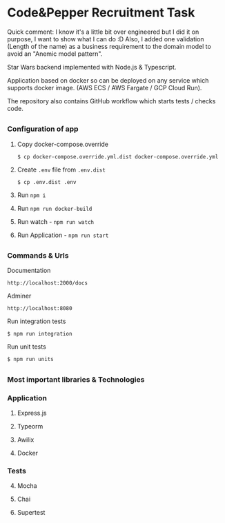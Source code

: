 # Code&Pepper Recruitment Task

Quick comment: I know it's a little bit over engineered but I did it on purpose, I want to show what I can do :D Also, I added one validation (Length of the name) as a business requirement to the domain model to avoid an "Anemic model pattern".

Star Wars backend implemented with Node.js & Typescript.

Application based on docker so can be deployed on any service which supports docker image. (AWS ECS / AWS Fargate / GCP Cloud Run).

The repository also contains GitHub workflow which starts tests / checks code.

##

### Configuration of app

1. Copy docker-compose.override

   ```
   $ cp docker-compose.override.yml.dist docker-compose.override.yml
   ```

2. Create `.env` file from `.env.dist`

   ```
   $ cp .env.dist .env
   ```

3. Run `npm i`

4. Run `npm run docker-build`

5. Run watch - `npm run watch`

6. Run Application - `npm run start`

##

### Commands & Urls

Documentation

```
http://localhost:2000/docs
```

Adminer

```
http://localhost:8080
```

Run integration tests

```
$ npm run integration
```

Run unit tests

```
$ npm run units
```

##

### Most important libraries & Technologies

### Application

1. Express.js

2. Typeorm

3. Awilix

4. Docker

### Tests

4. Mocha

5. Chai

6. Supertest

##
